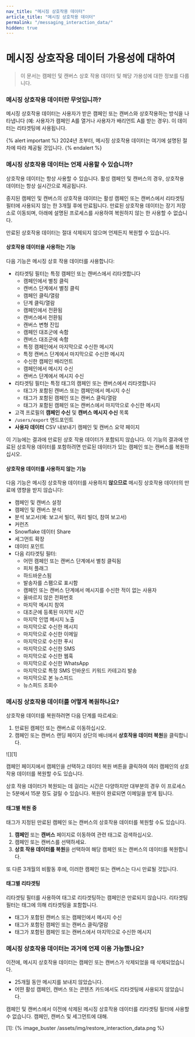 ```yaml
---
nav_title: "메시징 상호작용 데이터"
article_title: "메시징 상호작용 데이터"
permalink: "/messaging_interaction_data/"
hidden: true
---
```


# 메시징 상호작용 데이터 가용성에 대하여

> 이 문서는 캠페인 및 캔버스 상호 작용 데이터 및 해당 가용성에 대한 정보를 다룹니다.

### 메시징 상호작용 데이터란 무엇입니까?

메시징 상호작용 데이터는 사용자가 받은 캠페인 또는 캔버스와 상호작용하는 방식을 나타냅니다 (예: 사용자가 캠페인 A를 열거나 사용자가 배리언트 A를 받는 경우). 이 데이터는 리타겟팅에 사용됩니다.

{% alert important %}
2024년 초부터, 메시징 상호작용 데이터는 여기에 설명된 절차에 따라 제공될 것입니다.
{% endalert %}

### 메시징 상호작용 데이터는 언제 사용할 수 있습니까?

상호작용 데이터는 항상 사용할 수 있습니다. 활성 캠페인 및 캔버스의 경우, 상호작용 데이터는 항상 실시간으로 제공됩니다. 

중지된 캠페인 및 캔버스의 상호작용 데이터는 활성 캠페인 또는 캔버스에서 리타겟팅 필터에 사용되지 않는 한 3개월 후에 만료됩니다. 만료된 상호작용 데이터는 장기 저장소로 이동되며, 아래에 설명된 프로세스를 사용하여 복원하지 않는 한 사용할 수 없습니다.

만료된 상호작용 데이터는 절대 삭제되지 않으며 언제든지 복원할 수 있습니다.

#### 상호작용 데이터을 사용하는 기능

다음 기능은 메시징 상호 작용 데이터를 사용합니다:

- 리타겟팅 필터는 특정 캠페인 또는 캔버스에서 리타겟합니다
    - 캠페인에서 별칭 클릭
    - 캔버스 단계에서 별칭 클릭
    - 캠페인 클릭/열람
    - 단계 클릭/열람
    - 캠페인에서 전환됨
    - 캔버스에서 전환됨
    - 캔버스 변형 진입
    - 캠페인 대조군에 속함
    - 캔버스 대조군에 속함
    - 특정 캠페인에서 마지막으로 수신한 메시지
    - 특정 캔버스 단계에서 마지막으로 수신한 메시지
    - 수신한 캠페인 배리언트
    - 캠페인에서 메시지 수신
    - 캔버스 단계에서 메시지 수신
- 리타겟팅 필터는 특정 태그의 캠페인 또는 캔버스에서 리타겟합니다
    - 태그가 포함된 캔버스 또는 캠페인에서 메시지 수신
    - 태그가 포함된 캠페인 또는 캔버스 클릭/열람
    - 태그가 포함된 캠페인 또는 캔버스에서 마지막으로 수신한 메시지
- 고객 프로필의 **캠페인 수신** 및 **캔버스 메시지 수신** 목록
- `/users/export` 엔드포인트
- **사용자 데이터** CSV 내보내기 캠페인 및 캔버스 요약 페이지

이 기능에는 결과에 만료된 상호 작용 데이터가 포함되지 않습니다. 이 기능의 결과에 만료된 상호작용 데이터를 포함하려면 만료된 데이터가 있는 캠페인 또는 캔버스를 복원하십시오.

#### 상호작용 데이터를 사용하지 않는 기능

다음 기능은 메시징 상호작용 데이터를 사용하지 **않으므로** 메시징 상호작용 데이터의 만료에 영향을 받지 않습니다:

- 캠페인 및 캔버스 설정
- 캠페인 및 캔버스 분석
- 분석 보고서(예: 보고서 빌더, 쿼리 빌더, 참여 보고서)
- 커런츠
- Snowflake 데이터 Share
- 세그먼트 확장
- 데이터 포인트
- 다음 리타겟팅 필터:
    - 어떤 캠페인 또는 캔버스 단계에서 별칭 클릭됨
    - 피처 플래그
    - 하드바운스됨
    - 발송자를 스팸으로 표시함
    - 캠페인 또는 캔버스 단계에서 메시지를 수신한 적이 없는 사용자
    - 올바르지 않은 전화번호
    - 마지막 메시지 참여
    - 대조군에 등록된 마지막 시간
    - 마지막 인앱 메시지 노출
    - 마지막으로 수신한 메시지
    - 마지막으로 수신한 이메일 
    - 마지막으로 수신한 푸시
    - 마지막으로 수신한 SMS
    - 마지막으로 수신한 웹훅
    - 마지막으로 수신한 WhatsApp
    - 마지막으로 특정 SMS 인바운드 키워드 카테고리 발송 
    - 마지막으로 본 뉴스피드
    - 뉴스피드 조회수

### 메시징 상호작용 데이터를 어떻게 복원하나요?

상호작용 데이터를 복원하려면 다음 단계를 따르세요:

1. 만료된 캠페인 또는 캔버스로 이동하십시오.
2. 캠페인 또는 캔버스 랜딩 페이지 상단의 배너에서 **상호작용 데이터 복원**을 클릭합니다.

![][1]

캠페인 페이지에서 캠페인을 선택하고 데이터 복원 버튼을 클릭하여 여러 캠페인의 상호작용 데이터를 복원할 수도 있습니다.

상호 작용 데이터가 복원되는 데 걸리는 시간은 다양하지만 대부분의 경우 이 프로세스는 5분에서 15분 정도 걸릴 수 있습니다. 복원이 완료되면 이메일을 받게 됩니다.

#### 태그별 복원 중

태그가 지정된 만료된 캠페인 또는 캔버스의 상호작용 데이터를 복원할 수도 있습니다.

1. **캠페인** 또는 **캔버스** 페이지로 이동하여 관련 태그로 검색하십시오.
2. 캠페인 또는 캔버스를 선택하세요.
3. **상호 작용 데이터를 복원**을 선택하여 해당 캠페인 또는 캔버스의 데이터를 복원합니다.

또 다른 3개월의 비활동 후에, 이러한 캠페인 또는 캔버스는 다시 만료될 것입니다.

#### 태그별 리타겟팅

리타겟팅 필터를 사용하여 태그로 리타겟팅하는 캠페인은 만료되지 않습니다. 리타겟팅 필터는 태그에 의해 리타겟팅을 포함합니다.

- 태그가 포함된 캔버스 또는 캠페인에서 메시지 수신
- 태그가 포함된 캠페인 또는 캔버스 클릭/열람
- 태그가 포함된 캠페인 또는 캔버스에서 마지막으로 수신한 메시지

### 메시징 상호작용 데이터는 과거에 언제 이용 가능했나요?

이전에, 메시지 상호작용 데이터는 캠페인 또는 캔버스가 삭제되었을 때 삭제되었습니다.
- 25개월 동안 메시지를 보내지 않았습니다.
- 어떤 활성 캠페인, 캔버스 또는 콘텐츠 카드에서도 리타겟팅에 사용되지 않았습니다.

캠페인 및 캔버스에서 이전에 삭제된 메시징 상호작용 데이터를 리타겟팅 필터에 사용할 수 없습니다. 캠페인, 캔버스 및 세그먼트에 대해.

[1]: {% image_buster /assets/img/restore_interaction_data.png %}
